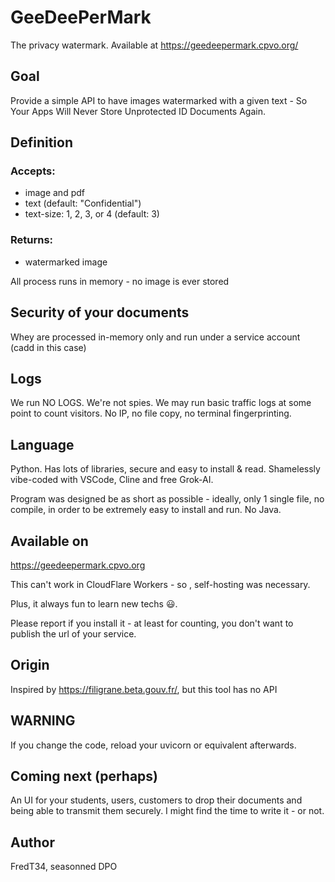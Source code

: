 # GeeDeePerMark

The privacy watermark. Available at https://geedeepermark.cpvo.org/

## Goal

Provide a simple API to have images watermarked with a given text - So Your Apps Will Never Store Unprotected ID Documents Again.

## Definition

### Accepts:

- image and pdf
- text (default: "Confidential")
- text-size: 1, 2, 3, or 4 (default: 3)

### Returns:

- watermarked image

All process runs in memory - no image is ever stored

## Security of your documents

Whey are processed in-memory only and run under a service account (cadd in this case)

## Logs

We run NO LOGS. We're not spies. We may run basic traffic logs at some point to count visitors. No IP, no file copy, no terminal fingerprinting.

## Language

Python. Has lots of libraries, secure and easy to install & read. Shamelessly vibe-coded with VSCode, Cline and free Grok-AI.

Program was designed be as short as possible - ideally, only 1 single file, no compile, in order to be extremely easy to install and run. No Java.

## Available on

https://geedeepermark.cpvo.org

This can't work in CloudFlare Workers - so , self-hosting was necessary.

Plus, it always fun to learn new techs 😃.

Please report if you install it - at least for counting, you don't want to publish the url of your service.

## Origin

Inspired by https://filigrane.beta.gouv.fr/, but this tool has no API

## WARNING

If you change the code, reload your uvicorn or equivalent afterwards.

## Coming next (perhaps)

An UI for your students, users, customers to drop their documents and being able to transmit them securely. I might find the time to write it - or not.

## Author

FredT34, seasonned DPO
